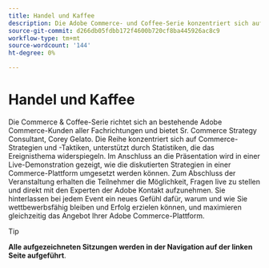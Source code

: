 ```yaml
---
title: Handel und Kaffee
description: Die Adobe Commerce- und Coffee-Serie konzentriert sich auf Commerce-Strategien und -Taktiken, unterstützt durch Statistiken, die das Ereignisthema widerspiegeln.
source-git-commit: d266db05fdbb172f4600b720cf8ba445926ac8c9
workflow-type: tm+mt
source-wordcount: '144'
ht-degree: 0%

---
```


# Handel und Kaffee

Die Commerce &amp; Coffee-Serie richtet sich an bestehende Adobe Commerce-Kunden aller Fachrichtungen und bietet Sr. Commerce Strategy Consultant, Corey Gelato. Die Reihe konzentriert sich auf Commerce-Strategien und -Taktiken, unterstützt durch Statistiken, die das Ereignisthema widerspiegeln. Im Anschluss an die Präsentation wird in einer Live-Demonstration gezeigt, wie die diskutierten Strategien in einer Commerce-Plattform umgesetzt werden können. Zum Abschluss der Veranstaltung erhalten die Teilnehmer die Möglichkeit, Fragen live zu stellen und direkt mit den Experten der Adobe Kontakt aufzunehmen. Sie hinterlassen bei jedem Event ein neues Gefühl dafür, warum und wie Sie wettbewerbsfähig bleiben und Erfolg erzielen können, und maximieren gleichzeitig das Angebot Ihrer Adobe Commerce-Plattform.

<!--
## What's New

<table>
<tr>
  <td>
    <a href="https://experienceleague.adobe.com/docs/commerce-events/apac-commerce/2022/analysis-tool.html">
      <img alt="Adobe Commerce Site Wide Analysis Tool" src="./assets/analysis-tool.png" />
    </a>
     <div>
      <a href="https://experienceleague.adobe.com/docs/commerce-events/apac-commerce/2022/analysis-tool.html">
        <strong>Adobe Commerce Site Wide Analysis Tool</strong>
      </a>
    </div>
    <p>
    <em>This webinar is ideal for merchants who want to get real-time access to all system insights, proactive steps to resolve any Adobe Commerce site problems and monitor overall site health.</em>
    <p>
  </td>
  <td>
    <a href="https://experienceleague.adobe.com/docs/commerce-events/apac-commerce/2022/new-relic.html">
      <img alt="New Relic Masterclass" src="./assets/new-relic.png" />
    </a>
     <div>
      <a href="https://experienceleague.adobe.com/docs/commerce-events/apac-commerce/2022/new-relic.html">
        <strong>New Relic Masterclass</strong>
      </a>
    </div>
    <p>
    <em>Join this webinar to learn how to take control of your infrastructure with New Relic. Approach your next campaign with absolute confidence by accessing and understanding your infrastructure data.</em>
    <p>
  </td>  
  <td>
    <a href="https://experienceleague.adobe.com/docs/commerce-events/apac-commerce/2022/upgrade.html">
      <img alt="Benefits of upgrading to Adobe Commerce 2.4.4" src="./assets/upgrade.png" />
    </a>
     <div>
      <a href="https://experienceleague.adobe.com/docs/commerce-events/apac-commerce/2022/upgrade.html">
        <strong>Benefits of upgrading to Adobe Commerce 2.4.4</strong>
      </a>
    </div>
    <p>
    <em>The latest Adobe Commerce release marks a step forward in commerce capabilities, security and performance. Join this webinar to find out how to plan and execute a smooth upgrade to take advantage of the latest improvements.</em>
    <p>
  </td>
</tr>
</table>
-->

>[!TIP]
>
>**Alle aufgezeichneten Sitzungen werden in der Navigation auf der linken Seite aufgeführt**.
